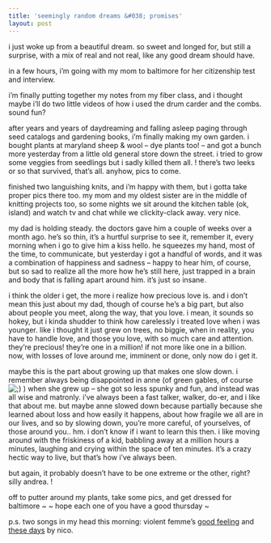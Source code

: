 ```yaml
---
title: 'seemingly random dreams &#038; promises'    
layout: post
---
```


i just woke up from a beautiful dream. so sweet and longed for, but still a surprise, with a mix of real and not real, like any good dream should have. 

in a few hours, i&#8217;m going with my mom to baltimore for her citizenship test and interview. 

i&#8217;m finally putting together my notes from my fiber class, and i thought maybe i&#8217;ll do two little videos of how i used the drum carder and the combs. sound fun?

after years and years of daydreaming and falling asleep paging through seed catalogs and gardening books, i&#8217;m finally making my own garden. i bought plants at maryland sheep & wool &#8211; dye plants too! &#8211; and got a bunch more yesterday from a little old general store down the street. i tried to grow some veggies from seedlings but i sadly killed them all. ! there&#8217;s two leeks or so that survived, that&#8217;s all. anyhow, pics to come.

finished two languishing knits, and i&#8217;m happy with them, but i gotta take proper pics there too. my mom and my oldest sister are in the middle of knitting projects too, so some nights we sit around the kitchen table (ok, island) and watch tv and chat while we clickity-clack away. very nice.

my dad is holding steady. the doctors gave him a couple of weeks over a month ago. he&#8217;s so thin, it&#8217;s a hurtful surprise to see it, remember it, every morning when i go to give him a kiss hello. he squeezes my hand, most of the time, to communicate, but yesterday i got a handful of words, and it was a combination of happiness and sadness &#8211; happy to hear him, of course, but so sad to realize all the more how he&#8217;s still here, just trapped in a brain and body that is falling apart around him. it&#8217;s just so insane. 

i think the older i get, the more i realize how precious love is. and i don&#8217;t mean this just about my dad, though of course he&#8217;s a big part, but also about people you meet, along the way, that you love. i mean, it sounds so hokey, but i kinda shudder to think how carelessly i treated love when i was younger. like i thought it just grew on trees, no biggie, when in reality, you have to handle love, and those you love, with so much care and attention. they&#8217;re precious! they&#8217;re one in a million! if not more like one in a billion. now, with losses of love around me, imminent or done, only now do i get it. 

maybe this is the part about growing up that makes one slow down. i remember always being disappointed in anne (of green gables, of course <img src="http://localhost:8888/wordpress/wp-includes/images/smilies/icon_wink.gif" alt=";)" class="wp-smiley" /> ) when she grew up &#8211; she got so less spunky and fun, and instead was all wise and matronly. i&#8217;ve always been a fast talker, walker, do-er, and i like that about me. but maybe anne slowed down because partially because she learned about loss and how easily it happens, about how fragile we all are in our lives, and so by slowing down, you&#8217;re more careful, of yourselves, of those around you.. hm. i don&#8217;t know if i want to learn this then. i like moving around with the friskiness of a kid, babbling away at a million hours a minutes, laughing and crying within the space of ten minutes. it&#8217;s a crazy hectic way to live, but that&#8217;s how i&#8217;ve always been. 

but again, it probably doesn&#8217;t have to be one extreme or the other, right? silly andrea. !

off to putter around my plants, take some pics, and get dressed for baltimore ~ ~ hope each one of you have a good thursday ~

p.s. two songs in my head this morning: violent femme&#8217;s [good feeling][1] and [these days][2] by nico.

 [1]: http://www.youtube.com/watch?v=XdFHQoGLPHg
 [2]: http://youtube.com/watch?v=J1N8GtDkYfQ